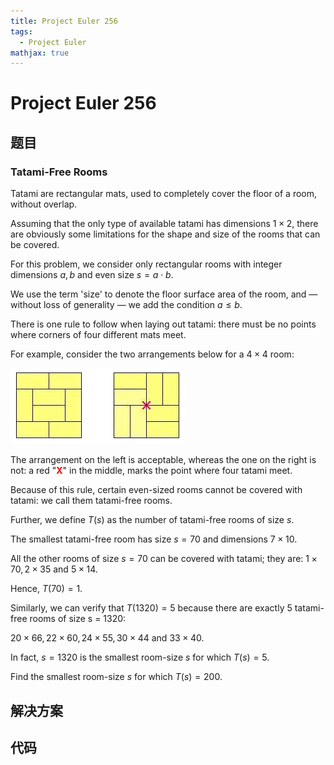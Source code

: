 ```yaml
---
title: Project Euler 256
tags:
  - Project Euler
mathjax: true
---
```

<escape><!-- more --></escape>
    
# Project Euler 256
## 题目
### Tatami-Free Rooms



Tatami are rectangular mats, used to completely cover the floor of a room, without overlap.

Assuming that the only type of available tatami has dimensions $1\times2$, there are obviously some limitations for the shape and size of the rooms that can be covered.

For this problem, we consider only rectangular rooms with integer dimensions $a, b$ and even size $s = a\cdot b$.

We use the term 'size' to denote the floor surface area of the room, and — without loss of generality — we add the condition $a\le b$.

There is one rule to follow when laying out tatami: there must be no points where corners of four different mats meet.

For example, consider the two arrangements below for a $4\times4$ room:

![](../images/p256_tatami3.gif)

The arrangement on the left is acceptable, whereas the one on the right is not: a red "<font color="#FF0000">**X**</font>" in the middle, marks the point where four tatami meet.

Because of this rule, certain even-sized rooms cannot be covered with tatami: we call them tatami-free rooms.

Further, we define $T(s)$ as the number of tatami-free rooms of size $s$.

The smallest tatami-free room has size $s = 70$ and dimensions $7\times10$.

All the other rooms of size $s = 70$ can be covered with tatami; they are: $1\times70, 2\times35$ and $5\times14$.

Hence, $T(70) = 1$.

Similarly, we can verify that $T(1320) = 5$ because there are exactly $5$ tatami-free rooms of size s = 1320:

$20\times66, 22\times60, 24\times55, 30\times44$ and $33\times40$.

In fact, $s = 1320$ is the smallest room-size $s$ for which $T(s) = 5$.

Find the smallest room-size $s$ for which $T(s) = 200$.





## 解决方案


## 代码


